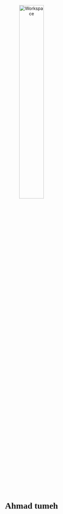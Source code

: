 <div align="center">
  <img src="https://github.com/SP-XD/SP-XD/blob/main/images/dev-working_rounded.gif?raw=true" href="https://github.com/sp-xd" alt="Workspace"  width="40%"/><br> 
  <h1 style="font-family: Georgia, 'Times New Roman', Times, serif;">Ahmad tumeh</h1>

</div>

